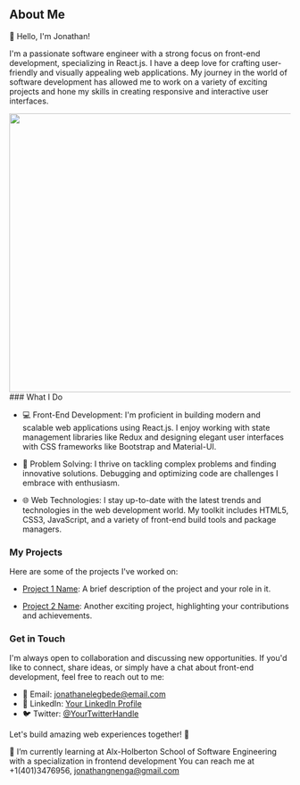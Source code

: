 ## About Me 

👋 Hello, I'm Jonathan!

I'm a passionate software engineer with a strong focus on front-end development, specializing in React.js. I have a deep love for crafting user-friendly and visually appealing web applications. My journey in the world of software development has allowed me to work on a variety of exciting projects and hone my skills in creating responsive and interactive user interfaces.

<img src="https://user-images.githubusercontent.com/111250548/196680278-ec6e9326-e09c-4c6b-90e7-ed99855c61bb.jpg" align="center" width="1000" height="500">
### What I Do

- 💻 Front-End Development: I'm proficient in building modern and scalable web applications using React.js. I enjoy working with state management libraries like Redux and designing elegant user interfaces with CSS frameworks like Bootstrap and Material-UI.

- 🔧 Problem Solving: I thrive on tackling complex problems and finding innovative solutions. Debugging and optimizing code are challenges I embrace with enthusiasm.

- 🌐 Web Technologies: I stay up-to-date with the latest trends and technologies in the web development world. My toolkit includes HTML5, CSS3, JavaScript, and a variety of front-end build tools and package managers.

### My Projects

Here are some of the projects I've worked on:

- [Project 1 Name](https://github.com/yourusername/project1): A brief description of the project and your role in it.

- [Project 2 Name](https://github.com/yourusername/project2): Another exciting project, highlighting your contributions and achievements.

### Get in Touch

I'm always open to collaboration and discussing new opportunities. If you'd like to connect, share ideas, or simply have a chat about front-end development, feel free to reach out to me:

- 📧 Email: [jonathanelegbede@email.com](mailto:jonathanelegbede@gmail.com)
- 💬 LinkedIn: [Your LinkedIn Profile](https://www.linkedin.com/in/gbengaelegbede)
- 🐦 Twitter: [@YourTwitterHandle](https://twitter.com/YourTwitterHandle)

Let's build amazing web experiences together! 🚀


 
 🌱 I’m currently learning at Alx-Holberton School of Software Engineering with a specialization in frontend development
You can reach me at +1(401)3476956,  jonathangnenga@gmail.com




<!---
serena0012/serena0012 is a ✨ special ✨ repository because its `README.md` (this file) appears on your GitHub profile.
You can click the Preview link to take a look at your changes.
--->

